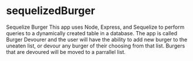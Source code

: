 # sequelizedBurger
Sequelize Burger
This app uses Node, Express, and Sequelize to perform queries to a dynamically created table in a database. The app is called Burger Devourer and the user will have the ability to add new burger to the uneaten list, or devour any burger of their choosing from that list. Burgers that are devoured will be moved to a parrallel list. 